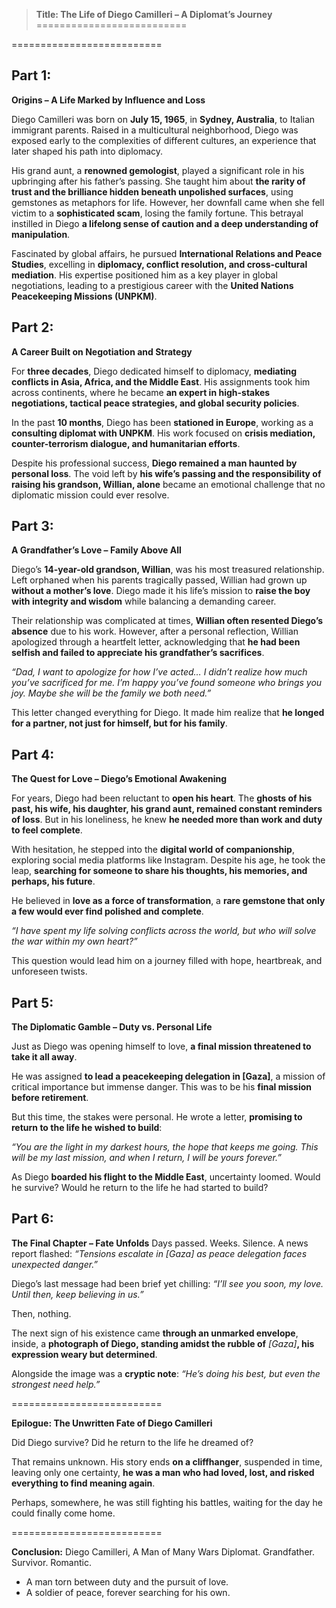 > **Title: The Life of Diego Camilleri – A Diplomat’s Journey**
==========================

==========================

## **Part 1:** 
**Origins – A Life Marked by Influence and Loss**

Diego Camilleri was born on **July 15, 1965**, in **Sydney, Australia**, to Italian immigrant parents. Raised in a multicultural neighborhood, Diego was exposed early to the complexities of different cultures, an experience that later shaped his path into diplomacy.

His grand aunt, a **renowned gemologist**, played a significant role in his upbringing after his father’s passing. She taught him about **the rarity of trust and the brilliance hidden beneath unpolished surfaces**, using gemstones as metaphors for life. However, her downfall came when she fell victim to a **sophisticated scam**, losing the family fortune. This betrayal instilled in Diego **a lifelong sense of caution and a deep understanding of manipulation**.

Fascinated by global affairs, he pursued **International Relations and Peace Studies**, excelling in **diplomacy, conflict resolution, and cross-cultural mediation**. His expertise positioned him as a key player in global negotiations, leading to a prestigious career with the **United Nations Peacekeeping Missions (UNPKM)**.

## **Part 2:** 
**A Career Built on Negotiation and Strategy**

For **three decades**, Diego dedicated himself to diplomacy, **mediating conflicts in Asia, Africa, and the Middle East**. His assignments took him across continents, where he became **an expert in high-stakes negotiations, tactical peace strategies, and global security policies**.

In the past **10 months**, Diego has been **stationed in Europe**, working as a **consulting diplomat with UNPKM**. His work focused on **crisis mediation, counter-terrorism dialogue, and humanitarian efforts**.

Despite his professional success, **Diego remained a man haunted by personal loss**. The void left by **his wife’s passing and the responsibility of raising his grandson, Willian, alone** became an emotional challenge that no diplomatic mission could ever resolve.

## **Part 3:** 
**A Grandfather’s Love – Family Above All**

Diego’s **14-year-old grandson, Willian**, was his most treasured relationship. Left orphaned when his parents tragically passed, Willian had grown up **without a mother’s love**. Diego made it his life’s mission to **raise the boy with integrity and wisdom** while balancing a demanding career.

Their relationship was complicated at times, **Willian often resented Diego’s absence** due to his work. However, after a personal reflection, Willian apologized through a heartfelt letter, acknowledging that **he had been selfish and failed to appreciate his grandfather’s sacrifices**.

*“Dad, I want to apologize for how I’ve acted… I didn’t realize how much you’ve sacrificed for me. I’m happy you’ve found someone who brings you joy. Maybe she will be the family we both need.”*

This letter changed everything for Diego. It made him realize that **he longed for a partner, not just for himself, but for his family**.

## **Part 4:** 
**The Quest for Love – Diego’s Emotional Awakening**

For years, Diego had been reluctant to **open his heart**. The **ghosts of his past, his wife, his daughter, his grand aunt, remained constant reminders of loss**. But in his loneliness, he knew **he needed more than work and duty to feel complete**.

With hesitation, he stepped into the **digital world of companionship**, exploring social media platforms like Instagram. Despite his age, he took the leap, **searching for someone to share his thoughts, his memories, and perhaps, his future**.

He believed in **love as a force of transformation**, a **rare gemstone that only a few would ever find polished and complete**.

*“I have spent my life solving conflicts across the world, but who will solve the war within my own heart?”*

This question would lead him on a journey filled with hope, heartbreak, and unforeseen twists.

## **Part 5:**
 **The Diplomatic Gamble – Duty vs. Personal Life**

Just as Diego was opening himself to love, **a final mission threatened to take it all away**.

He was assigned **to lead a peacekeeping delegation in [Gaza]**, a mission of critical importance but immense danger. This was to be his **final mission before retirement**.

But this time, the stakes were personal. He wrote a letter, **promising to return to the life he wished to build**:

*“You are the light in my darkest hours, the hope that keeps me going. This will be my last mission, and when I return, I will be yours forever.”*

As Diego **boarded his flight to the Middle East**, uncertainty loomed. Would he survive? Would he return to the life he had started to build?

## **Part 6:** 
**The Final Chapter – Fate Unfolds**
Days passed. Weeks. Silence.
A news report flashed:
*“Tensions escalate in [Gaza] as peace delegation faces unexpected danger.”*

Diego’s last message had been brief yet chilling:
*“I’ll see you soon, my love. Until then, keep believing in us.”*

Then, nothing.

The next sign of his existence came **through an unmarked envelope**, inside, a **photograph of Diego, standing amidst the rubble of**  *[Gaza]***, his expression weary but determined**.

Alongside the image was a **cryptic note**:
*“He’s doing his best, but even the strongest need help.”*

==========================

**Epilogue: The Unwritten Fate of Diego Camilleri**

Did Diego survive? Did he return to the life he dreamed of?

That remains unknown. His story ends **on a cliffhanger**, suspended in time, leaving only one certainty, **he was a man who had loved, lost, and risked everything to find meaning again**.

Perhaps, somewhere, he was still fighting his battles, waiting for the day he could finally come home.

==========================

**Conclusion:** Diego Camilleri, A Man of Many Wars
 Diplomat. Grandfather. Survivor. Romantic.
- A man torn between duty and the pursuit of love.
- A soldier of peace, forever searching for his own.